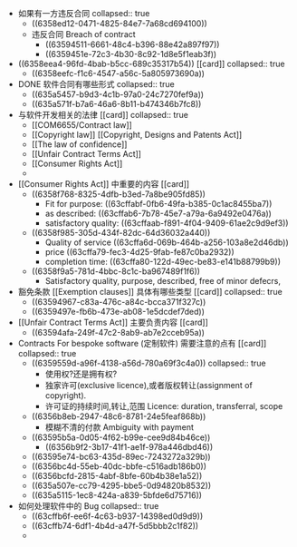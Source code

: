 - 如果有一方违反合同
  collapsed:: true
	- ((6358ed12-0471-4825-84e7-7a68cd694100))
	- 违反合同 Breach of contract
		- ((63594511-6661-48c4-b396-88e42a897f97))
		- ((6359451e-72c3-4b30-8c92-1d8e5f1eab3f))
- ((6358eea4-96fd-4bab-b5cc-689c35317b54)) [[card]]
  collapsed:: true
	- ((6358eefc-f1c6-4547-a56c-5a805973690a))
- DONE 软件合同有哪些形式
  collapsed:: true
	- ((635a5457-b9d3-4c1b-97a0-24c7270fef9a))
	- ((635a571f-b7a6-46a6-8b11-b474346b7fc8))
- 与软件开发相关的法律 [[card]]
  collapsed:: true
	- [[COM6655/Contract law]]
	- [[Copyright law]]  [[Copyright, Designs and Patents Act]]
	- [[The law of confidence]]
	- [[Unfair Contract Terms Act]]
	- [[Consumer Rights Act]]
	-
- [[Consumer Rights Act]] 中重要的内容 [[card]]
	- ((6358f768-8325-4dfb-b3ed-7a8be905fd85))
		- Fit for purpose: ((63cffabf-0fb6-49fa-b385-0c1ac8455ba7))
		- as described: ((63cffab6-7b78-45e7-a79a-6a9492e0476a))
		- satisfactory quality: ((63cffaab-f891-4f04-9409-61ae2c9d9ef3))
	- ((6358f985-305d-434f-82dc-64d36032a440))
		- Quality of service ((63cffa6d-069b-464b-a256-103a8e2d46db))
		- price ((63cffa79-fec3-4d25-9fab-fe87c0ba2932))
		- completion time: ((63cffa80-122d-49ec-be83-e141b88799b9))
	- ((6358f9a5-781d-4bbc-8c1c-ba967489f1f6))
		- Satisfactory quality, purpose, described, free of minor defecrs,
- 豁免条款 [[Exemption clauses]] 具体有哪些类型 [[card]]
  collapsed:: true
	- ((63594967-c83a-476c-a84c-bcca371f327c))
	- ((6359497e-fb6b-473e-ab08-1e5dcdef7ded))
- [[Unfair Contract Terms Act]] 主要负责内容 [[card]]
	- ((63594afa-249f-47c2-8ab9-ab7e2cceb95a))
- Contracts For bespoke software (定制软件) 需要注意的点有 [[card]]
  collapsed:: true
	- ((6359559d-a96f-4138-a56d-780a69f3c4a0))
	  collapsed:: true
		- 使用权?还是拥有权?
		- 独家许可(exclusive licence),或者版权转让(assignment of copyright).
		- 许可证的持续时间,转让,范围 Licence: duration, transferral, scope
	- ((6356b8eb-2947-48c6-8781-24e5feaf868b))
		- 模糊不清的付款 Ambiguity with payment
	- ((63595b5a-0d05-4f62-b99e-cee9d84b46ce))
		- ((6356b9f2-3b17-41f1-ae1f-978a446dbd46))
	- ((63595e74-bc63-435d-89ec-7243272a329b))
	- ((6356bc4d-55eb-40dc-bbfe-c516adb186b0))
	- ((6356bcfd-2815-4abf-8bfe-60b4b38e1a52))
	- ((635a507e-cc79-4295-bbe5-0d94820b8532))
	- ((635a5115-1ec8-424a-a839-5bfde6d75716))
- 如何处理软件中的 Bug
  collapsed:: true
	- ((63cffb6f-ee6f-4c63-b937-14398ed0d9d9))
	- ((63cffb74-6df1-4b4d-a47f-5d5bbb2c1f82))
	-
